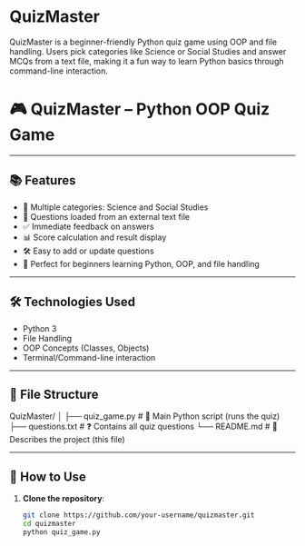 # QuizMaster
QuizMaster is a beginner-friendly Python quiz game using OOP and file handling. Users pick categories like Science or Social Studies and answer MCQs from a text file, making it a fun way to learn Python basics through command-line interaction.

# 🎮 QuizMaster – Python OOP Quiz Game

---

## 📚 Features

- 🧠 Multiple categories: Science and Social Studies
- 📁 Questions loaded from an external text file
- ✅ Immediate feedback on answers
- 📊 Score calculation and result display
- 🛠 Easy to add or update questions
- 👶 Perfect for beginners learning Python, OOP, and file handling

---

## 🛠 Technologies Used

- Python 3
- File Handling
- OOP Concepts (Classes, Objects)
- Terminal/Command-line interaction

---

## 📄 File Structure

QuizMaster/
│
├── quiz_game.py        # 🧠 Main Python script (runs the quiz)
├── questions.txt       # ❓ Contains all quiz questions
└── README.md           # 📄 Describes the project (this file)


---

## 📝 How to Use

1. **Clone the repository**:
   ```bash
   git clone https://github.com/your-username/quizmaster.git
   cd quizmaster
   python quiz_game.py

